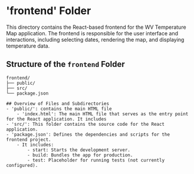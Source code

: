 # 'frontend' Folder

This directory contains the React-based frontend for the WV Temperature Map application. The frontend is responsible for the user interface and interactions, including selecting dates, rendering the map, and displaying temperature data.

## Structure of the `frontend` Folder
```
frontend/
├── public/
├── src/
└── package.json

## Overview of Files and Subdirectories
- 'public/': contains the main HTML file
    - 'index.html': The main HTML file that serves as the entry point for the React application. It includes 
- 'src/': This folder contains the source code for the React application.
- 'package.json': Defines the dependencies and scripts for the frontend project.
    - It includes:
        - start: Starts the development server.
        - build: Bundles the app for production.
        - test: Placeholder for running tests (not currently configured).